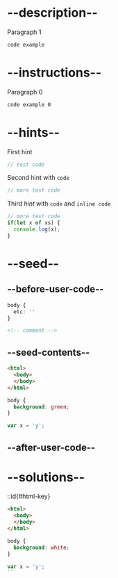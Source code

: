 # --description--

Paragraph 1

```html
code example
```

# --instructions--

Paragraph 0

```html
code example 0
```

# --hints--

First hint

```js
// test code
```

Second hint with <code>code</code>

```js
// more test code
```

Third *hint* with <code>code</code> and `inline code`

```js
// more test code
if(let x of xs) {
  console.log(x);
}
```

# --seed--

## --before-user-code--

```css
body {
  etc: ''
}
```

```html
<!-- comment -->
```

## --seed-contents--

```html
<html>
  <body>
  </body>
</html>
```

```css
body {
  background: green;
}
```

```js
var x = 'y';
```

## --after-user-code--


# --solutions--

::id{#html-key}

```html
<html>
  <body>
  </body>
</html>
```

```css
body {
  background: white;
}
```

```js
var x = 'y';
``
